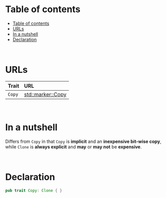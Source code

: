 # Table of contents
- [Table of contents](#table-of-contents)
- [URLs](#urls)
- [In a nutshell](#in-a-nutshell)
- [Declaration](#declaration)

<br>

# URLs
|Trait|URL|
|:----|:------------|
|`Copy`|[std::marker::Copy](https://doc.rust-lang.org/std/marker/trait.Copy.html)|

<br>

# In a nutshell
Differs from `Copy` in that `Copy` is **implicit** and an **inexpensive bit-wise copy**, while `Clone` is **always explicit** and **may** or **may not** be **expensive**.

<br>

# Declaration
```rust
pub trait Copy: Clone { }
```